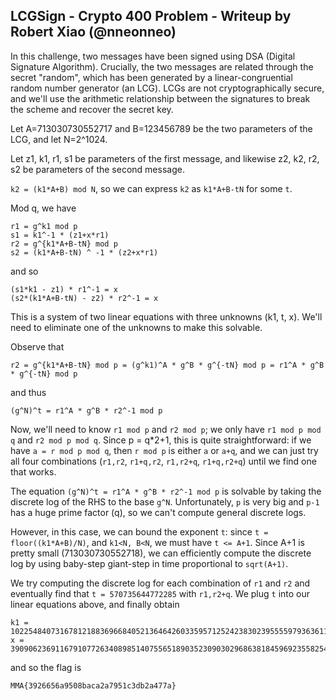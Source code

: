 ## LCGSign - Crypto 400 Problem - Writeup by Robert Xiao (@nneonneo)

In this challenge, two messages have been signed using DSA (Digital Signature Algorithm).
Crucially, the two messages are related through the secret "random", which has been
generated by a linear-congruential random number generator (an LCG). LCGs are not
cryptographically secure, and we'll use the arithmetic relationship between the signatures
to break the scheme and recover the secret key.

Let A=713030730552717 and B=123456789 be the two parameters of the LCG, and let N=2^1024.

Let z1, k1, r1, s1 be parameters of the first message, and likewise z2, k2, r2, s2
be parameters of the second message.

`k2 = (k1*A+B) mod N`, so we can express `k2` as `k1*A+B-tN` for some `t`.

Mod q, we have

    r1 = g^k1 mod p
    s1 = k1^-1 * (z1+x*r1)
    r2 = g^{k1*A+B-tN} mod p
    s2 = (k1*A+B-tN) ^ -1 * (z2+x*r1)

and so

    (s1*k1 - z1) * r1^-1 = x
    (s2*(k1*A+B-tN) - z2) * r2^-1 = x

This is a system of two linear equations with three unknowns (k1, t, x). We'll need to
eliminate one of the unknowns to make this solvable.

Observe that

    r2 = g^{k1*A+B-tN} mod p = (g^k1)^A * g^B * g^{-tN} mod p = r1^A * g^B * g^{-tN} mod p

and thus

    (g^N)^t = r1^A * g^B * r2^-1 mod p

Now, we'll need to know `r1 mod p` and `r2 mod p`; we only have `r1 mod p mod q` and
`r2 mod p mod q`. Since p = q*2+1, this is quite straightforward: if we have `a = r mod p mod q`, then
`r mod p` is either `a` or `a+q`, and we can just try all four combinations (`r1,r2`, `r1+q,r2`, `r1,r2+q`, `r1+q,r2+q`)
until we find one that works.

The equation `(g^N)^t = r1^A * g^B * r2^-1 mod p` is solvable by taking the discrete log of the RHS to the base `g^N`.
Unfortunately, `p` is very big and `p-1` has a huge prime factor (q), so we can't compute general discrete logs.

However, in this case, we can bound the exponent `t`: since `t = floor((k1*A+B)/N)`, and `k1<N, B<N`, we must have
`t <= A+1`. Since A+1 is pretty small (713030730552718), we can efficiently compute the discrete log
by using baby-step giant-step in time proportional to `sqrt(A+1)`.

We try computing the discrete log for each combination of `r1` and `r2` and eventually find that
`t = 570735644772285` with `r1,r2+q`. We plug `t` into our linear equations above, and finally obtain

    k1 = 10225484073167812188369668405213646426033595712524238302395555979363611170006475421834908682015404544172304636123198652487105910316950280790378864894561126474260290718400901984467156275818247610561054152900325757006392914417465050150310587505287785485059653548064979202157787285415300024101278578818745592666
    x = 39090623691167910772634089851407556518903523090302968638184596923558254912692976282771018463405665460228064919641043814484800745169836560704403618631313392620100173746350294078624224080046652016537874082046109648404945155476510147500386446810451516027493124855518017290794077601774179471241397842206612240731

and so the flag is

    MMA{3926656a9508baca2a7951c3db2a477a}
